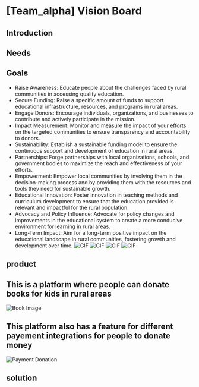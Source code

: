 # [Team_alpha] Vision Board

## Introduction


## Needs


## Goals
* Raise Awareness: Educate people about the challenges faced by rural communities in accessing quality education.
* Secure Funding: Raise a specific amount of funds to support educational infrastructure, resources, and programs in rural areas.
* Engage Donors: Encourage individuals, organizations, and businesses to contribute and actively participate in the mission.
* Impact Measurement: Monitor and measure the impact of your efforts on the targeted communities to ensure transparency and accountability to donors.
* Sustainability: Establish a sustainable funding model to ensure the continuous support and development of education in rural areas.
* Partnerships: Forge partnerships with local organizations, schools, and government bodies to maximize the reach and effectiveness of your efforts.
* Empowerment: Empower local communities by involving them in the decision-making process and by providing them with the resources and tools they need for sustainable growth.
* Educational Innovation: Foster innovation in teaching methods and curriculum development to ensure that the education provided is relevant and impactful for the rural population.
* Advocacy and Policy Influence: Advocate for policy changes and improvements in the educational system to create a more conducive environment for learning in rural areas.
* Long-Term Impact: Aim for a long-term positive impact on the educational landscape in rural communities, fostering growth and development over time.
![GIF](https://media1.giphy.com/media/OGEKQ5iF2B0p4DBW6f/200w.webp?cid=ecf05e47qiuo9jv8i65hkazxtm6lghiw91zvo8owsvaii955&ep=v1_gifs_search&rid=200w.webp&ct=g)
![GIF](https://media4.giphy.com/media/KDYB0cH4HW8xc3VIAx/200w.webp?cid=ecf05e477civp8fv4r7kbm4t7gcvju5qv6ce1lbzo6ucvxp4&ep=v1_gifs_search&rid=200w.webp&ct=g)
![GIF](https://media4.giphy.com/media/8t7lXR6Sep8zB6v7El/200w.webp?cid=ecf05e477civp8fv4r7kbm4t7gcvju5qv6ce1lbzo6ucvxp4&ep=v1_gifs_search&rid=200w.webp&ct=g)
![GIF](https://media0.giphy.com/media/Sshu63ebqnwJW4QMyA/200w.webp?cid=ecf05e477civp8fv4r7kbm4t7gcvju5qv6ce1lbzo6ucvxp4&ep=v1_gifs_search&rid=200w.webp&ct=g)



## product

## This is a platform where people can donate books for kids in rural areas
![Book Image](https://www.google.com/url?sa=i&url=https%3A%2F%2Fwww.freepik.com%2Ffree-photos-vectors%2Fbook-donation&psig=AOvVaw3kD4IiZQYAjhhEMdzQlYgV&ust=1699178460142000&source=images&cd=vfe&ved=0CBIQjRxqFwoTCJiv-peLqoIDFQAAAAAdAAAAABAE)
## This platform also has a feature for different payement integrations for people to donate money
![Payment Donation](https://www.google.com/url?sa=i&url=https%3A%2F%2Fwww.shutterstock.com%2Fsearch%2Fdonation-website&psig=AOvVaw1Yq93kGfGrLdmKKLA599ce&ust=1699178810527000&source=images&cd=vfe&ved=0CBIQjRxqFwoTCMCXwr-MqoIDFQAAAAAdAAAAABAE)


## solution

